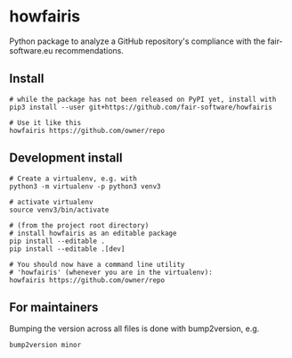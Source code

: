 # howfairis

Python package to analyze a GitHub repository's compliance with the fair-software.eu recommendations.


## Install

```
# while the package has not been released on PyPI yet, install with
pip3 install --user git+https://github.com/fair-software/howfairis

# Use it like this
howfairis https://github.com/owner/repo
```

## Development install

```shell
# Create a virtualenv, e.g. with
python3 -m virtualenv -p python3 venv3

# activate virtualenv
source venv3/bin/activate

# (from the project root directory)
# install howfairis as an editable package
pip install --editable .
pip install --editable .[dev]

# You should now have a command line utility 
# 'howfairis' (whenever you are in the virtualenv):
howfairis https://github.com/owner/repo

```


## For maintainers


Bumping the version across all files is done with bump2version, e.g.

```shell
bump2version minor
```


